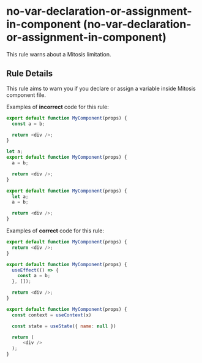 # no-var-declaration-or-assignment-in-component (no-var-declaration-or-assignment-in-component)

This rule warns about a Mitosis limitation.

## Rule Details

This rule aims to warn you if you declare or assign a variable inside Mitosis component file.

Examples of **incorrect** code for this rule:

```js
export default function MyComponent(props) {
  const a = b;

  return <div />;
}

let a;
export default function MyComponent(props) {
  a = b;

  return <div />;
}

export default function MyComponent(props) {
  let a;
  a = b;

  return <div />;
}
```

Examples of **correct** code for this rule:

```js
export default function MyComponent(props) {
  return <div />;
}

export default function MyComponent(props) {
  useEffect(() => {
    const a = b;
  }, []);

  return <div />;
}

export default function MyComponent(props) {
  const context = useContext(x)

  const state = useState({ name: null })

  return (
      <div />
  );
}
```
